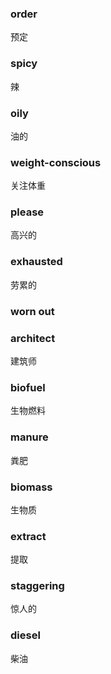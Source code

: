 ### order
预定
### spicy
辣
### oily
油的
### weight-conscious
关注体重
### please
高兴的
### exhausted
劳累的
### worn out

### architect
建筑师
### biofuel
生物燃料
### manure
粪肥
### biomass
生物质
### extract
提取
### staggering
惊人的
### diesel
柴油

